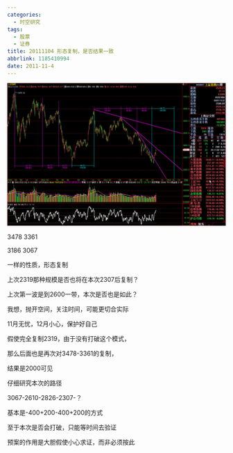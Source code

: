 ```yaml
---
categories:
  - 时空研究
tags:
  - 股票
  - 证券
title: 20111104 形态复制，是否结果一致
abbrlink: 1185410994
date: 2011-11-4
---
```

![20111104-0](/images/20111104-0.jpeg)

3478 3361

3186 3067

一样的性质，形态复制

上次2319那种规模是否也将在本次2307后复制？

上次第一波是到2600一带，本次是否也是如此？

我想，抛开空间，关注时间，可能更切合实际

11月无忧，12月小心，保护好自己

假使完全复制2319，由于没有打破这个模式，

那么后面也是再次对3478-3361的复制，

结果是2000可见

仔细研究本次的路径

3067-2610-2826-2307-？

基本是-400+200-400+200的方式

至于本次是否会打破，只能等时间去验证

预案的作用是大胆假使小心求证，而非必须按此